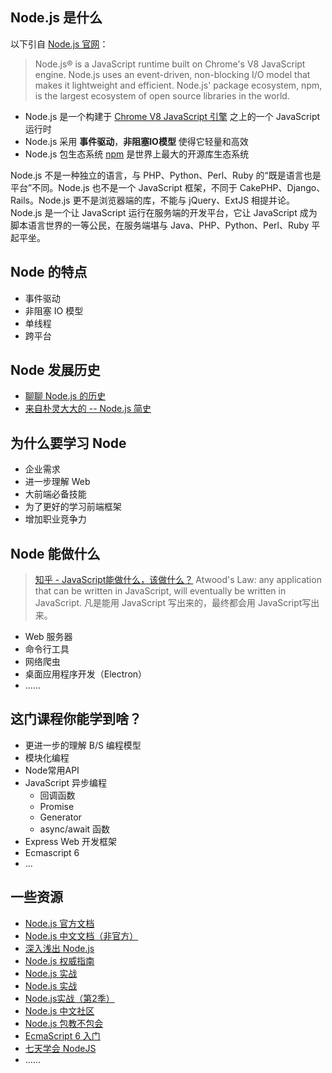 ## Node.js 是什么

以下引自 [Node.js 官网](https://nodejs.org/en/)：


> Node.js® is a JavaScript runtime built on Chrome's V8 JavaScript engine.
> Node.js uses an event-driven, non-blocking I/O model that makes it lightweight and efficient.
> Node.js' package ecosystem, npm, is the largest ecosystem of open source libraries in the world.


- Node.js 是一个构建于 [Chrome V8 JavaScript 引擎](https://zh.wikipedia.org/wiki/V8_(JavaScript%E5%BC%95%E6%93%8E)) 之上的一个 JavaScript 运行时
- Node.js 采用 **事件驱动**，**非阻塞IO模型** 使得它轻量和高效
- Node.js 包生态系统 [npm](https://www.npmjs.com/) 是世界上最大的开源库生态系统

Node.js 不是一种独立的语言，与 PHP、Python、Perl、Ruby 的“既是语言也是平台”不同。Node.js 也不是一个 JavaScript 框架，不同于 CakePHP、Django、Rails。Node.js 更不是浏览器端的库，不能与 jQuery、ExtJS 相提并论。Node.js 是一个让 JavaScript 运行在服务端的开发平台，它让 JavaScript 成为脚本语言世界的一等公民，在服务端堪与 Java、PHP、Python、Perl、Ruby 平起平坐。

## Node 的特点

- 事件驱动
- 非阻塞 IO 模型
- 单线程
- 跨平台

## Node 发展历史

- [聊聊 Node.js 的历史](http://gitbook.cn/books/58e796fd09012f0a48761eae/index.html)
- [来自朴灵大大的 -- Node.js 简史](https://cnodejs.org/topic/555d3d54e684c4c8088a0d78)

## 为什么要学习 Node

- 企业需求
- 进一步理解 Web
- 大前端必备技能
- 为了更好的学习前端框架
- 增加职业竞争力

## Node 能做什么

> [知乎 - JavaScript能做什么，该做什么？](https://www.zhihu.com/question/20796866)
> Atwood's Law: any application that can be written in JavaScript, will eventually be written in JavaScript.
> 凡是能用 JavaScript 写出来的，最终都会用 JavaScript写出来。

- Web 服务器
- 命令行工具
- 网络爬虫
- 桌面应用程序开发（Electron）
- ......

## 这门课程你能学到啥？

- 更进一步的理解 B/S 编程模型
- 模块化编程
- Node常用API
- JavaScript 异步编程
  + 回调函数
  + Promise
  + Generator
  + async/await 函数
- Express Web 开发框架
- Ecmascript 6
- ...

## 一些资源

- [Node.js 官方文档](https://nodejs.org/en/docs/)
- [Node.js 中文文档（非官方）](http://nodejs.cn/)
- [深入浅出 Node.js](https://read.douban.com/ebook/12053349/)
- [Node.js 权威指南](https://book.douban.com/subject/25892704/)
- [Node.js 实战](https://book.douban.com/subject/25870705/)
- [Node.js 实战](https://book.douban.com/subject/25867920/)
- [Node.js实战（第2季）](https://book.douban.com/subject/26642320/)
- [Node.js 中文社区](http://cnodejs.org/)
- [Node.js 包教不包会](https://github.com/alsotang/node-lessons)
- [EcmaScript 6 入门](http://es6.ruanyifeng.com/)
- [七天学会 NodeJS](https://github.com/nqdeng/7-days-nodejs)
- ......
